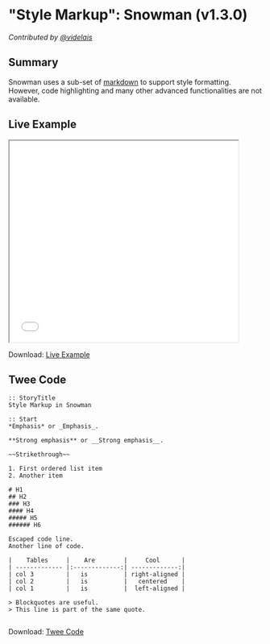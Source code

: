 # "Style Markup": Snowman (v1.3.0)

*Contributed by <a href="https://github.com/videlais">@videlais</a>*

## Summary

Snowman uses a sub-set of [markdown](https://guides.github.com/features/mastering-markdown/) to support style formatting. However, code highlighting and many other advanced functionalities are not available.

## Live Example

<section>
<iframe src="snowman_markup_example.html" height=400 width=90%></iframe>


Download: <a href="snowman_markup_example.html" target="_blank">Live Example</a>
</section>

## Twee Code

```
:: StoryTitle
Style Markup in Snowman

:: Start
*Emphasis* or _Emphasis_.

**Strong emphasis** or __Strong emphasis__.

~~Strikethrough~~

1. First ordered list item
2. Another item

# H1
## H2
### H3
#### H4
##### H5
###### H6

Escaped code line.
Another line of code.

|    Tables     |    Are        |     Cool      |
| ------------- |:-------------:| -------------:|
| col 3         |   is          | right-aligned |
| col 2         |   is          |   centered    |
| col 1         |   is          |  left-aligned |

> Blockquotes are useful.
> This line is part of the same quote.


```

Download: <a href="snowman_markup_twee.txt" target="_blank">Twee Code</a>

